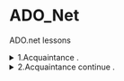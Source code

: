 # ADO_Net
 ADO.net lessons

<details><summary> 1.Acquaintance .  </summary><p>

---

[ADO.net opened connection example](CW/lesson_01/orgamizer_ADO "CW\lesson_01\orgamizer_ADO")   

---

</p></details>

<details><summary> 2.Acquaintance continue .  </summary><p>

---

[ADO.net opened connection part two example](CW/lesson_02/HRDepartment "CW\lesson_02\HRDepartment")   

---

</p></details>


